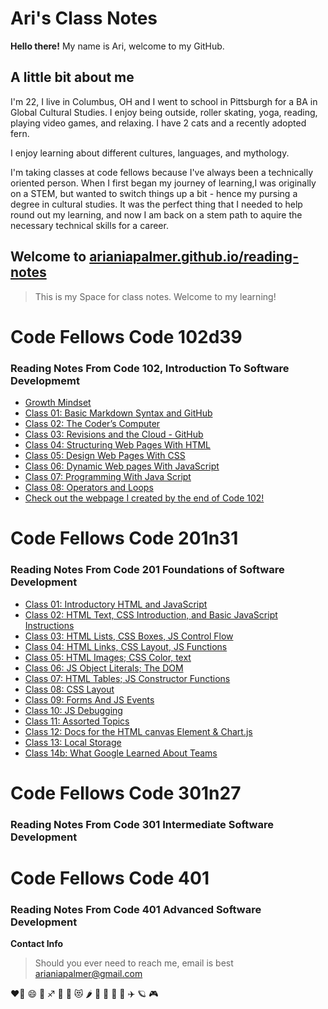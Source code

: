 # Ari's Class Notes

**Hello there!** My name is Ari, welcome to my GitHub.

## A little bit about me

I'm 22, I live in Columbus, OH and I went to school in Pittsburgh for a BA in Global Cultural Studies.
I enjoy being outside, roller skating, yoga, reading, playing video games, and relaxing.
I have 2 cats and a recently adopted fern.

I enjoy learning about different cultures, languages, and mythology.

I'm taking classes at code fellows because I've always been a technically oriented person. When I first began my journey of learning,I was originally on a STEM, but wanted to switch things up a bit - hence my pursing a degree in cultural studies. It was the perfect thing that I needed to help round out my learning, and now I am back on a stem path to aquire the necessary technical skills for a career.

## Welcome to [arianiapalmer.github.io/reading-notes](https://github.com/arianiapalmer/arianiapalmer.github.io-reading-notes.git)

> This is my Space for class notes. Welcome to my learning!

# Code Fellows Code 102d39

### Reading Notes From Code 102, Introduction To Software Developmemt 

- [Growth Mindset](GrowthMindset.md)
- [Class 01: Basic Markdown Syntax and GitHub](Code102/Class01.md)
- [Class 02: The Coder’s Computer](Code102/Class02.md)
- [Class 03: Revisions and the Cloud - GitHub](Code102/Class03.md)
- [Class 04: Structuring Web Pages With HTML](Code102/Class04.md)
- [Class 05: Design Web Pages With CSS](Code102/Class05.md)
- [Class 06: Dynamic Web pages With JavaScript](Code102/Class06.md)
- [Class 07: Programming With Java Script](Code102/Class07.md)
- [Class 08: Operators and Loops](Code102/Class08.md)
- [Check out the webpage I created by the end of Code 102!](https://arianiapalmer.github.io/arisanime/)

# Code Fellows Code 201n31

### Reading Notes From Code 201 Foundations of Software Development

- [Class 01: Introductory HTML and JavaScript](Code201/Class01.md)
- [Class 02: HTML Text, CSS Introduction, and Basic JavaScript Instructions](Code201/Class02.md)
- [Class 03: HTML Lists, CSS Boxes, JS Control Flow](Code201/Class03.md)
- [Class 04: HTML Links, CSS Layout, JS Functions](Code201/Class04.md)
- [Class 05: HTML Images; CSS Color, text](Code201/Class05.md)
- [Class 06: JS Object Literals; The DOM](Code201/Class06.md)
- [Class 07: HTML Tables; JS Constructor Functions](Code201/Class07.md)
- [Class 08: CSS Layout](Code201/Class08.md)
- [Class 09: Forms And JS Events](Code201/Class09.md)
- [Class 10: JS Debugging](Code201/Class10.md)
- [Class 11: Assorted Topics](Code201/Class11.md)
- [Class 12: Docs for the HTML canvas Element & Chart.js](Code201/Class12.md)
- [Class 13: Local Storage](Code201/Class13.md)
- [Class 14b: What Google Learned About Teams](Code201/Class13.md)


# Code Fellows Code 301n27

### Reading Notes From Code 301 Intermediate Software Development


# Code Fellows Code 401

### Reading Notes From Code 401 Advanced Software Development


**Contact Info**
> Should you ever need to reach me, email is best
> arianiapalmer@gmail.com

❤️‍🔥 😄 🌈 ♐ 🌙 🤩 😻 🌶️ 🥳 🍥 🐞 🍜 ✈️ 🪐 🎮
